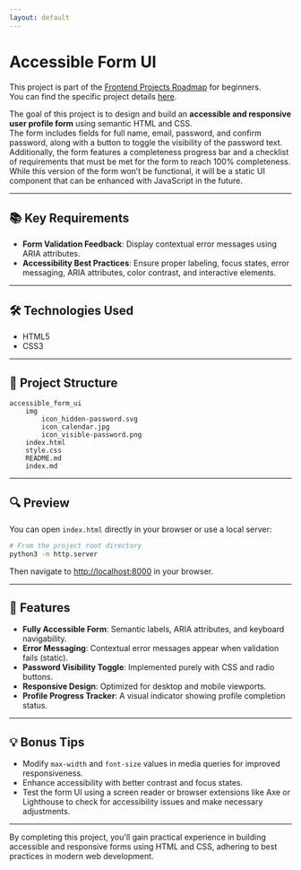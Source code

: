 ```yaml
---
layout: default
---
```

# Accessible Form UI

This project is part of the [Frontend Projects Roadmap](https://roadmap.sh/frontend/projects) for beginners.  
You can find the specific project details [here](https://roadmap.sh/projects/accessible-form-ui).

The goal of this project is to design and build an **accessible and responsive user profile form** using semantic HTML and CSS.  
The form includes fields for full name, email, password, and confirm password, along with a button to toggle the visibility of the password text.  
Additionally, the form features a completeness progress bar and a checklist of requirements that must be met for the form to reach 100% completeness.  
While this version of the form won’t be functional, it will be a static UI component that can be enhanced with JavaScript in the future.

---

## 📚 Key Requirements

- **Form Validation Feedback**: Display contextual error messages using ARIA attributes.
- **Accessibility Best Practices**: Ensure proper labeling, focus states, error messaging, ARIA attributes, color contrast, and interactive elements.

---

## 🛠️ Technologies Used

- HTML5
- CSS3 

---

## 📁 Project Structure
<!-- START PROJECT STRUCTURE -->
```
accessible_form_ui
	img
		icon_hidden-password.svg
		icon_calendar.jpg
		icon_visible-password.png
	index.html
	style.css
	README.md
	index.md

```
<!-- END PROJECT STRUCTURE -->
---

## 🔍 Preview

You can open `index.html` directly in your browser or use a local server:

```bash
# From the project root directory
python3 -m http.server
```

Then navigate to [http://localhost:8000](http://localhost:8000) in your browser.

---

## 🚀 Features

- **Fully Accessible Form**: Semantic labels, ARIA attributes, and keyboard navigability.
- **Error Messaging**: Contextual error messages appear when validation fails (static).
- **Password Visibility Toggle**: Implemented purely with CSS and radio buttons.
- **Responsive Design**: Optimized for desktop and mobile viewports.
- **Profile Progress Tracker**: A visual indicator showing profile completion status.

---

## 💡 Bonus Tips

- Modify `max-width` and `font-size` values in media queries for improved responsiveness.
- Enhance accessibility with better contrast and focus states.
- Test the form UI using a screen reader or browser extensions like Axe or Lighthouse to check for accessibility issues and make necessary adjustments.

---

By completing this project, you'll gain practical experience in building accessible and responsive forms using HTML and CSS, adhering to best practices in modern web development.